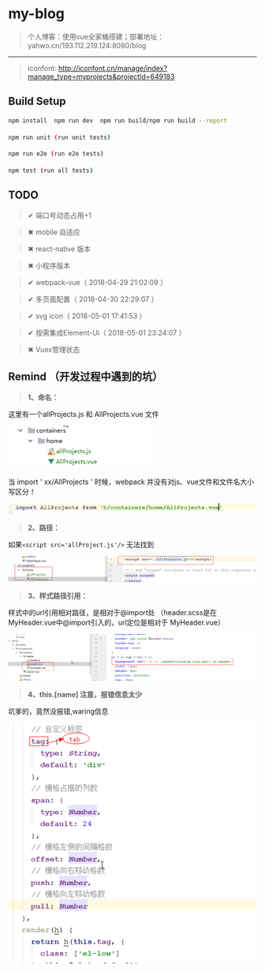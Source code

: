 # my-blog

> 个人博客：使用vue全家桶搭建；部署地址：yahwo.cn/193.112.219.124:8080/blog

----

> iconfont: http://iconfont.cn/manage/index?manage_type=myprojects&projectId=649183

## Build Setup

``` bash
npm install  npm run dev  npm run build/npm run build --report

npm run unit (run unit tests)

npm run e2e (run e2e tests)

npm test (run all tests)
```

## TODO
> ✔ 端口号动态占用+1

> ✖ mobile 自适应

> ✖ react-native 版本

> ✖ 小程序版本

> ✔ webpack-vue（ 2018-04-29 21:02:09 ）

> ✔ 多页面配置（ 2018-04-30 22:29:07 ）

> ✔ svg icon（ 2018-05-01 17:41:53 ）

> ✔ 按需集成Element-Ui（ 2018-05-01 23:24:07 ）

> ✖ Vuex管理状态

## Remind （开发过程中遇到的坑）

> **1、命名：**

这里有一个allProjects.js 和 AllProjects.vue 文件

![命名](./remind/1.jpg)

当 import  ' xx/AllProjects ' 时候，webpack 并没有对js、vue文件和文件名大小写区分！

![import](./remind/2.jpg)

> **2、路径：**

如果`<script src='allProject.js'/>` 无法找到

![import](./remind/3.jpg)

> **3、样式路径引用：**

样式中的url引用相对路径，是相对于@import处
（header.scss是在MyHeader.vue中@import引入的，url定位是相对于 MyHeader.vue）

![import](./remind/4.jpg)

> **4、this.[name] 注意，报错信息太少**

坑爹的，竟然没报错,waring信息

![import](./remind/5.jpg)
